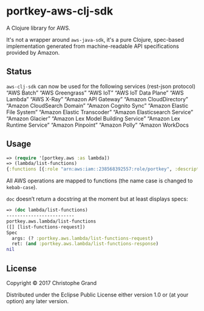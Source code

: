 # portkey-aws-clj-sdk

A Clojure library for AWS.

It's not a wrapper around `aws-java-sdk`, it's a pure Clojure, spec-based implementation generated from machine-readable API specifications provided by Amazon.

## Status

`aws-clj-sdk` can now be used for the following services (rest-json protocol)
“AWS Batch” “AWS Greengrass” “AWS IoT” “AWS IoT Data Plane”
“AWS Lambda” “AWS X-Ray” “Amazon API Gateway”
“Amazon CloudDirectory” “Amazon CloudSearch Domain”
“Amazon Cognito Sync” “Amazon Elastic File System”
“Amazon Elastic Transcoder” “Amazon Elasticsearch Service”
“Amazon Glacier” “Amazon Lex Model Building Service”
“Amazon Lex Runtime Service” “Amazon Pinpoint” “Amazon Polly”
“Amazon WorkDocs

## Usage

```clj
=> (require '[portkey.aws :as lambda])
=> (lambda/list-functions)
{:functions [{:role "arn:aws:iam::238568392557:role/portkey", :description "", :code-size 5826344, :function-arn "arn:aws:lambda:eu-central-1:238568392557:function:user_Iflatter", :dead-letter-config {}, :master-arn nil, :last-modified "2017-07-13T10:08:40.196+0000", :code-sha256 "Nx3nojHfJakr8w5EVS6ZhbGq+vQ6uq0z0BRGBPpcFPg=", :runtime :java8, :memory-size 1536, :vpc-config {}, :environment {}, :tracing-config {:mode :pass-through}, :timeout 30, :version "$LATEST", :kmskey-arn nil, :handler "portkey.LambdaStub", :function-name "user_Iflatter"}], :next-marker nil}
```

All AWS operations are mapped to functions (the name case is changed to `kebab-case`).

`doc` doesn’t return a docstring at the moment but at least displays specs:

```clj
=> (doc lambda/list-functions)
-------------------------
portkey.aws.lambda/list-functions
([] [list-functions-request])
Spec
  args: (? :portkey.aws.lambda/list-functions-request)
  ret: (and :portkey.aws.lambda/list-functions-response)
nil
```

## License

Copyright © 2017 Christophe Grand

Distributed under the Eclipse Public License either version 1.0 or (at
your option) any later version.
